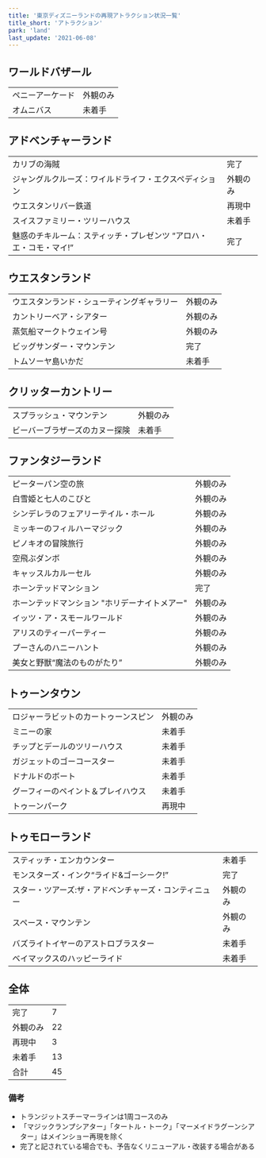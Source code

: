 ```yaml
---
title: '東京ディズニーランドの再現アトラクション状況一覧'
title_short: 'アトラクション'
park: 'land'
last_update: '2021-06-08'
---
```




## ワールドバザール

| | |
| ------ | ----------- |
| ペニーアーケード | 外観のみ |
| オムニバス | 未着手 |


## アドベンチャーランド

| | |
| ------ | ----------- |
| カリブの海賊 | 完了 |
| ジャングルクルーズ：ワイルドライフ・エクスペディション | 外観のみ |
| ウエスタンリバー鉄道 | 再現中 |
| スイスファミリー・ツリーハウス | 未着手 |
| 魅惑のチキルーム：スティッチ・プレゼンツ “アロハ・エ・コモ・マイ!” | 完了 |


## ウエスタンランド

| | |
| ------ | ----------- |
| ウエスタンランド・シューティングギャラリー | 外観のみ |
| カントリーベア・シアター | 外観のみ |
| 蒸気船マークトウェイン号 | 外観のみ |
| ビッグサンダー・マウンテン | 完了 |
| トムソーヤ島いかだ | 未着手 |


## クリッターカントリー

| | |
| ------ | ----------- |
| スプラッシュ・マウンテン | 外観のみ |
| ビーバーブラザーズのカヌー探険 | 未着手 |


## ファンタジーランド

| | |
| ------ | ----------- |
| ピーターパン空の旅 | 外観のみ |
| 白雪姫と七人のこびと | 外観のみ |
| シンデレラのフェアリーテイル・ホール | 外観のみ |
| ミッキーのフィルハーマジック | 外観のみ |
| ピノキオの冒険旅行 | 外観のみ |
| 空飛ぶダンボ | 外観のみ |
| キャッスルカルーセル | 外観のみ |
| ホーンテッドマンション | 完了 |
| ホーンテッドマンション "ホリデーナイトメアー" | 外観のみ |
| イッツ・ア・スモールワールド | 外観のみ |
| アリスのティーパーティー | 外観のみ |
| プーさんのハニーハント | 外観のみ |
| 美女と野獣“魔法のものがたり” | 外観のみ |


## トゥーンタウン

| | |
| ------ | ----------- |
| ロジャーラビットのカートゥーンスピン | 外観のみ |
| ミニーの家 | 未着手 |
| チップとデールのツリーハウス | 未着手 |
| ガジェットのゴーコースター | 未着手 |
| ドナルドのボート | 未着手 |
| グーフィーのペイント＆プレイハウス | 未着手 |
| トゥーンパーク | 再現中 |


## トゥモローランド

| | |
| ------ | ----------- |
| スティッチ・エンカウンター | 未着手 |
| モンスターズ・インク“ライド&ゴーシーク!” | 完了 |
| スター・ツアーズ:ザ・アドベンチャーズ・コンティニュー | 外観のみ |
| スペース・マウンテン | 外観のみ |
| バズライトイヤーのアストロブラスター | 未着手 |
| ベイマックスのハッピーライド | 未着手 |

## 全体

| | |
| ------ | ----------- |
| 完了 | 7 |
| 外観のみ | 22 |
| 再現中 | 3 |
| 未着手 | 13 |
| 合計 | 45 |

### 備考

 - トランジットスチーマーラインは1周コースのみ
 - 「マジックランプシアター」「タートル・トーク」「マーメイドラグーンシアター」はメインショー再現を除く
 - 完了と記されている場合でも、予告なくリニューアル・改装する場合がある